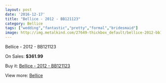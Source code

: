 ```yaml
---
layout: post
date: '2016-12-17'
title: "Bellice - 2012 - BB121123"
category: Bellice
tags: ["wedding","fantastic","pretty","formal","bridesmaid"]
image: http://img.metalkind.com/27649-thickbox_default/bellice-2012-bb121123.jpg
---
```

Bellice - 2012 - BB121123

On Sales: **$361.99**
<a href="https://www.metalkind.com/en/bellice/10392-bellice-2012-bb121123.html"><amp-img layout="responsive" width="600" height="600" src="//img.metalkind.com/27649-thickbox_default/bellice-2012-bb121123.jpg" alt="Bellice - 2012 - BB121123 0" /></a>
<a href="https://www.metalkind.com/en/bellice/10392-bellice-2012-bb121123.html"><amp-img layout="responsive" width="600" height="600" src="//img.metalkind.com/27651-thickbox_default/bellice-2012-bb121123.jpg" alt="Bellice - 2012 - BB121123 1" /></a>

Buy it: [Bellice - 2012 - BB121123](https://www.metalkind.com/en/bellice/10392-bellice-2012-bb121123.html "Bellice - 2012 - BB121123")

View more: [Bellice](https://www.metalkind.com/en/123-bellice "Bellice")